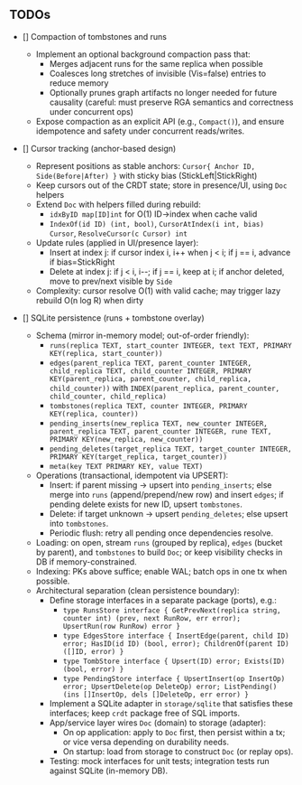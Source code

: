 ## TODOs

- [] Compaction of tombstones and runs
  - Implement an optional background compaction pass that:
    - Merges adjacent runs for the same replica when possible
    - Coalesces long stretches of invisible (Vis=false) entries to reduce memory
    - Optionally prunes graph artifacts no longer needed for future causality (careful: must preserve RGA semantics and correctness under concurrent ops)
  - Expose compaction as an explicit API (e.g., `Compact()`), and ensure idempotence and safety under concurrent reads/writes.

- [] Cursor tracking (anchor-based design)
  - Represent positions as stable anchors: `Cursor{ Anchor ID, Side(Before|After) }` with sticky bias (StickLeft|StickRight)
  - Keep cursors out of the CRDT state; store in presence/UI, using `Doc` helpers
  - Extend `Doc` with helpers filled during rebuild:
    - `idxByID map[ID]int` for O(1) ID→index when cache valid
    - `IndexOf(id ID) (int, bool)`, `CursorAtIndex(i int, bias) Cursor`, `ResolveCursor(c Cursor) int`
  - Update rules (applied in UI/presence layer):
    - Insert at index j: if cursor index i, i++ when j < i; if j == i, advance if bias=StickRight
    - Delete at index j: if j < i, i--; if j == i, keep at i; if anchor deleted, move to prev/next visible by `Side`
  - Complexity: cursor resolve O(1) with valid cache; may trigger lazy rebuild O(n log R) when dirty

- [] SQLite persistence (runs + tombstone overlay)
  - Schema (mirror in-memory model; out-of-order friendly):
    - `runs(replica TEXT, start_counter INTEGER, text TEXT, PRIMARY KEY(replica, start_counter))`
    - `edges(parent_replica TEXT, parent_counter INTEGER, child_replica TEXT, child_counter INTEGER, PRIMARY KEY(parent_replica, parent_counter, child_replica, child_counter))` with `INDEX(parent_replica, parent_counter, child_counter, child_replica)`
    - `tombstones(replica TEXT, counter INTEGER, PRIMARY KEY(replica, counter))`
    - `pending_inserts(new_replica TEXT, new_counter INTEGER, parent_replica TEXT, parent_counter INTEGER, rune TEXT, PRIMARY KEY(new_replica, new_counter))`
    - `pending_deletes(target_replica TEXT, target_counter INTEGER, PRIMARY KEY(target_replica, target_counter))`
    - `meta(key TEXT PRIMARY KEY, value TEXT)`
  - Operations (transactional, idempotent via UPSERT):
    - Insert: if parent missing → upsert into `pending_inserts`; else merge into `runs` (append/prepend/new row) and insert `edges`; if pending delete exists for new ID, upsert `tombstones`.
    - Delete: if target unknown → upsert `pending_deletes`; else upsert into `tombstones`.
    - Periodic flush: retry all pending once dependencies resolve.
  - Loading: on open, stream `runs` (grouped by replica), `edges` (bucket by parent), and `tombstones` to build `Doc`; or keep visibility checks in DB if memory-constrained.
  - Indexing: PKs above suffice; enable WAL; batch ops in one tx when possible.
  - Architectural separation (clean persistence boundary):
    - Define storage interfaces in a separate package (ports), e.g.:
      - `type RunsStore interface { GetPrevNext(replica string, counter int) (prev, next RunRow, err error); UpsertRun(row RunRow) error }`
      - `type EdgesStore interface { InsertEdge(parent, child ID) error; HasID(id ID) (bool, error); ChildrenOf(parent ID) ([]ID, error) }`
      - `type TombStore interface { Upsert(ID) error; Exists(ID) (bool, error) }`
      - `type PendingStore interface { UpsertInsert(op InsertOp) error; UpsertDelete(op DeleteOp) error; ListPending() (ins []InsertOp, dels []DeleteOp, err error) }`
    - Implement a SQLite adapter in `storage/sqlite` that satisfies these interfaces; keep `crdt` package free of SQL imports.
    - App/service layer wires `Doc` (domain) to storage (adapter):
      - On op application: apply to `Doc` first, then persist within a tx; or vice versa depending on durability needs.
      - On startup: load from storage to construct `Doc` (or replay ops).
    - Testing: mock interfaces for unit tests; integration tests run against SQLite (in-memory DB).
